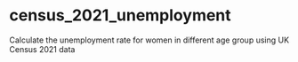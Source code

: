 # census_2021_unemployment
Calculate the unemployment rate for women in different age group using UK Census 2021 data
